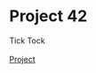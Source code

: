 # Project 42

Tick Tock
<br><br>
<a href = "https://rdaneelolivaw42.github.io/Project_42/">Project</a>
